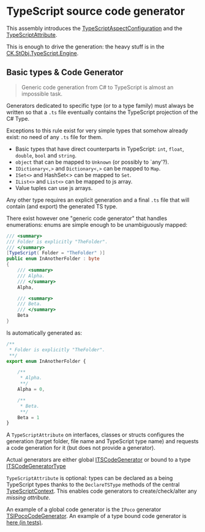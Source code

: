 # TypeScript source code generator

This assembly introduces the [TypeScriptAspectConfiguration](TypeScriptAspectConfiguration.cs)
and the [TypeScriptAttribute](TypeScriptAttribute.cs).

This is enough to drive the generation: the heavy stuff is in the [CK.StObj.TypeScript.Engine](..\CK.StObj.TypeScript.Engine).

## Basic types & Code Generator

> Generic code generation from C# to TypeScript is almost an impossible task.

Generators dedicated to specific type (or to a type family) must always be written
so that a `.ts` file eventually contains the TypeScript projection of the C# Type.

Exceptions to this rule exist for very simple types that somehow already exist:
no need of any `.ts` file for them.
 - Basic types that have direct counterparts in TypeScript: `int`, `float`, `double`, `bool` and `string`.
 - `object` that can be mapped to `Unknown` (or possibly to `any'?).
 - `IDictionary<,>` and `Dictionary<,>` can be mapped to `Map`.
 - `ISet<>` and HashSet<> can be mapped to `Set`.
 - `IList<>` and `List<>` can be mapped to js array.
 - Value tuples can use js arrays.

Any other type requires an explicit generation and a final `.ts` file that will contain
(and export) the generated TS type.

There exist however one "generic code generator" that handles enumerations: enums are
simple enough to be unambiguously mapped:

```csharp
/// <summary>
/// Folder is explicitly "TheFolder".
/// </summary>
[TypeScript( Folder = "TheFolder" )]
public enum InAnotherFolder : byte
{
    /// <summary>
    /// Alpha.
    /// </summary>
    Alpha,

    /// <summary>
    /// Beta.
    /// </summary>
    Beta
}
```
Is automatically generated as:
```ts
/**
 * Folder is explicitly "TheFolder".
 **/
export enum InAnotherFolder {

    /**
     * Alpha.
     **/
    Alpha = 0,

    /**
     * Beta.
     **/
    Beta = 1
}
```
A `TypeScriptAttribute` on interfaces, classes or structs configures the generation (target folder, file name and TypeScript type name)
and requests a code generation for it (but does not provide a generator).

Actual generators are either global [ITSCodeGenerator](../CK.StObj.TypeScript.Engine/ITSCodeGenerator.cs) or bound
to a type [ITSCodeGeneratorType](../CK.StObj.TypeScript.Engine/ITSCodeGeneratorType.cs)

`TypeScriptAttribute` is optional: types can be declared as a being TypeScript types thanks to the
`DeclareTSType` methods of the central [TypeScriptContext](../CK.StObj.TypeScript.Engine/TypeScriptContext.cs).
This enables code generators to create/check/alter any *missing attribute*.

An example of a global code generator is the `IPoco` generator [TSIPocoCodeGenerator](../CK.StObj.TypeScript.Engine/Poco/TSIPocoCodeGenerator.cs).
An example of a type bound code generator is [here (in tests)](../Tests/CK.StObj.TypeScript.Tests/CodeGeneratorTypeSample/).


